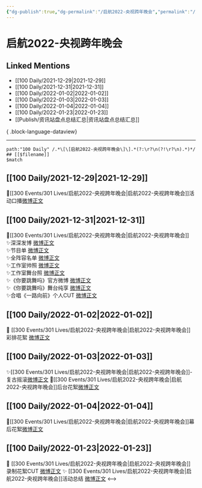 ```yaml
---
{"dg-publish":true,"dg-permalink":"/启航2022-央视跨年晚会","permalink":"/启航2022-央视跨年晚会/","created":"2022-12-22T16:23:26.000+08:00","updated":"2023-04-10T16:17:59.000+08:00"}
---
```


# 启航2022-央视跨年晚会

## Linked Mentions
- [[100 Daily/2021-12-29\|2021-12-29]]
- [[100 Daily/2021-12-31\|2021-12-31]]
- [[100 Daily/2022-01-02\|2022-01-02]]
- [[100 Daily/2022-01-03\|2022-01-03]]
- [[100 Daily/2022-01-04\|2022-01-04]]
- [[100 Daily/2022-01-23\|2022-01-23]]
- [[Publish/资讯站盘点总结汇总\|资讯站盘点总结汇总]]

{ .block-language-dataview}

---

```expander
path:"100 Daily" /.*\[\[启航2022-央视跨年晚会\]\].*(?:\r?\n(?!\r?\n).*)*/
## [[$filename]]
$match
```
## [[100 Daily/2021-12-29\|2021-12-29]]
🌟[[300 Events/301 Lives/启航2022-央视跨年晚会\|启航2022-央视跨年晚会]]活动口播[微博正文](https://m.weibo.cn/6466290670/4719781729535187)
## [[100 Daily/2021-12-31\|2021-12-31]]
💫[[300 Events/301 Lives/启航2022-央视跨年晚会\|启航2022-央视跨年晚会]]  
✨深深发博 [微博正文](https://m.weibo.cn/6466290670/4720605515744658)  
✨节目单 [微博正文](https://m.weibo.cn/6466290670/4720521503575582)  
✨全阵容名单 [微博正文](https://m.weibo.cn/6466290670/4720503400956740)  
✨工作室帅照 [微博正文](https://m.weibo.cn/6466290670/4720535743501616)  
✨工作室舞台照 [微博正文](https://m.weibo.cn/6466290670/4720648137999603)  
✨《你要跳舞吗》官方微博 [微博正文](https://m.weibo.cn/6466290670/4720569994445741)  
✨《你要跳舞吗》舞台纯享 [微博正文](https://m.weibo.cn/6466290670/4720600171683056)  
✨合唱《一路向前》个人CUT [微博正文](https://m.weibo.cn/6466290670/4720641243088545)
## [[100 Daily/2022-01-02\|2022-01-02]]
💫 [[300 Events/301 Lives/启航2022-央视跨年晚会\|启航2022-央视跨年晚会]]彩排花絮 [微博正文](https://m.weibo.cn/6466290670/4721318597496084)
## [[100 Daily/2022-01-03\|2022-01-03]]
✨[[300 Events/301 Lives/启航2022-央视跨年晚会\|启航2022-央视跨年晚会]]-复古摇滚[微博正文](https://m.weibo.cn/6466290670/4721506967356752)
🌟[[300 Events/301 Lives/启航2022-央视跨年晚会\|启航2022-央视跨年晚会]]后台花絮[微博正文](https://m.weibo.cn/6466290670/4721505135494327)
## [[100 Daily/2022-01-04\|2022-01-04]]
🌟[[300 Events/301 Lives/启航2022-央视跨年晚会\|启航2022-央视跨年晚会]]幕后花絮[微博正文](https://m.weibo.cn/6466290670/4722046552509504)
## [[100 Daily/2022-01-23\|2022-01-23]]
💫 [[300 Events/301 Lives/启航2022-央视跨年晚会\|启航2022-央视跨年晚会]]录制花絮CUT [微博正文](https://m.weibo.cn/6466290670/4728813131663497)
✨ [[300 Events/301 Lives/启航2022-央视跨年晚会\|启航2022-央视跨年晚会]]活动总结 [微博正文](https://m.weibo.cn/6466290670/4728820336954726)
<-->